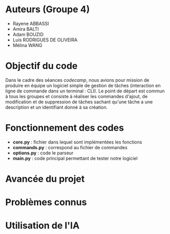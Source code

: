 # Auteurs (Groupe 4)

- Rayene ABBASSI
- Amira BALTI
- Adam BOUZID
- Luis RODRIGUES DE OLIVEIRA
- Mélina WANG

# Objectif du code

Dans le cadre des séances *codecamp*, nous avions pour mission de produire en équipe un logiciel simple de gestion de tâches (interaction en ligne de commande dans un terminal : CLI). Le point de départ est commun à tous les groupes et consiste à réaliser les commandes d'ajout, de modification et de suppression de tâches sachant qu'une tâche a une description et un identifiant donné à sa création.

# Fonctionnement des codes 

- **core.py** : fichier dans lequel sont implémentées les fonctions
- **commands.py** : correspond au fichier de commandes
- **options.py** : code le parseur
- **main.py** : code principal permettant de tester notre logiciel

# Avancée du projet



# Problèmes connus



# Utilisation de l'IA